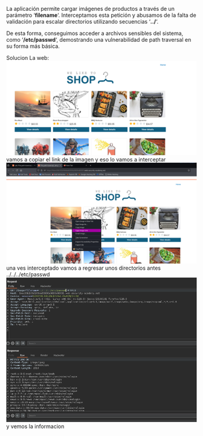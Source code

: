La aplicación permite cargar imágenes de productos a través de un parámetro ‘**filename**‘. Interceptamos esta petición y abusamos de la falta de validación para escalar directorios utilizando secuencias ‘**../**‘.

De esta forma, conseguimos acceder a archivos sensibles del sistema, como ‘**/etc/passwd**‘, demostrando una vulnerabilidad de path traversal en su forma más básica.

Solucion
La web:
![Pasted_image_20250814215729.png](/Imagenes/Pasted_image_20250814215729.png)
vamos a copiar el link de la imagen y eso lo vamos a interceptar
![Pasted_image_20250814215809.png](/Imagenes/Pasted_image_20250814215809.png)
una ves interceptado vamos a regresar unos directorios antes
../../../etc/passwd
![Pasted_image_20250814220250.png](/Imagenes/Pasted_image_20250814220250.png)
y vemos la informacion
